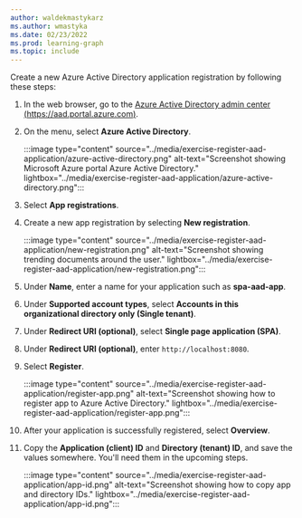 ```yaml
---
author: waldekmastykarz
ms.author: wmastyka
ms.date: 02/23/2022
ms.prod: learning-graph
ms.topic: include
---
```


Create a new Azure Active Directory application registration by following these steps:

1. In the web browser, go to the [Azure Active Directory admin center (https://aad.portal.azure.com)](https://aad.portal.azure.com).
1. On the menu, select **Azure Active Directory**.

    :::image type="content" source="../media/exercise-register-aad-application/azure-active-directory.png" alt-text="Screenshot showing Microsoft Azure portal Azure Active Directory." lightbox="../media/exercise-register-aad-application/azure-active-directory.png":::

1. Select **App registrations**.
1. Create a new app registration by selecting **New registration**.

    :::image type="content" source="../media/exercise-register-aad-application/new-registration.png" alt-text="Screenshot showing trending documents around the user." lightbox="../media/exercise-register-aad-application/new-registration.png":::

1. Under **Name**, enter a name for your application such as **spa-aad-app**.
1. Under **Supported account types**, select **Accounts in this organizational directory only (Single tenant)**.
1. Under **Redirect URI (optional)**, select **Single page application (SPA)**.
1. Under **Redirect URI (optional)**, enter `http://localhost:8080`.
1. Select **Register**.

    :::image type="content" source="../media/exercise-register-aad-application/register-app.png" alt-text="Screenshot showing how to register app to Azure Active Directory." lightbox="../media/exercise-register-aad-application/register-app.png":::

1. After your application is successfully registered, select **Overview**.
1. Copy the **Application (client) ID** and **Directory (tenant) ID**, and save the values somewhere. You'll need them in the upcoming steps.

    :::image type="content" source="../media/exercise-register-aad-application/app-id.png" alt-text="Screenshot showing how to copy app and directory IDs." lightbox="../media/exercise-register-aad-application/app-id.png":::
